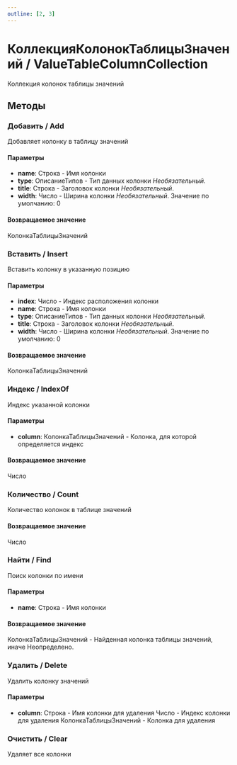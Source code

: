 ```yaml
---
outline: [2, 3]
---
```


# КоллекцияКолонокТаблицыЗначений / ValueTableColumnCollection


Коллекция колонок таблицы значений


## Методы


### Добавить / Add


Добавляет колонку в таблицу значений


#### Параметры

* **name**: Строка - Имя колонки
* **type**: ОписаниеТипов - Тип данных колонки *Необязательный*. 
* **title**: Строка - Заголовок колонки *Необязательный*. 
* **width**: Число - Ширина колонки *Необязательный*. Значение по умолчанию: 0

#### Возвращаемое значение


КолонкаТаблицыЗначений


### Вставить / Insert


Вставить колонку в указанную позицию


#### Параметры

* **index**: Число - Индекс расположения колонки
* **name**: Строка - Имя колонки
* **type**: ОписаниеТипов - Тип данных колонки *Необязательный*. 
* **title**: Строка - Заголовок колонки *Необязательный*. 
* **width**: Число - Ширина колонки *Необязательный*. Значение по умолчанию: 0

#### Возвращаемое значение


КолонкаТаблицыЗначений


### Индекс / IndexOf


Индекс указанной колонки


#### Параметры

* **column**: КолонкаТаблицыЗначений - Колонка, для которой определяется индекс

#### Возвращаемое значение


Число


### Количество / Count


Количество колонок в таблице значений


#### Возвращаемое значение


Число


### Найти / Find


Поиск колонки по имени


#### Параметры

* **name**: Строка - Имя колонки

#### Возвращаемое значение


КолонкаТаблицыЗначений - Найденная колонка таблицы значений, иначе Неопределено.


### Удалить / Delete


Удалить колонку значений


#### Параметры

* **column**: Строка - Имя колонки для удаления
Число - Индекс колонки для удаления
КолонкаТаблицыЗначений - Колонка для удаления

### Очистить / Clear


Удаляет все колонки

